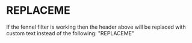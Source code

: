 # REPLACEME

If the fennel filter is working then the header above will be replaced
with custom text instead of the following:
"REPLACEME"
